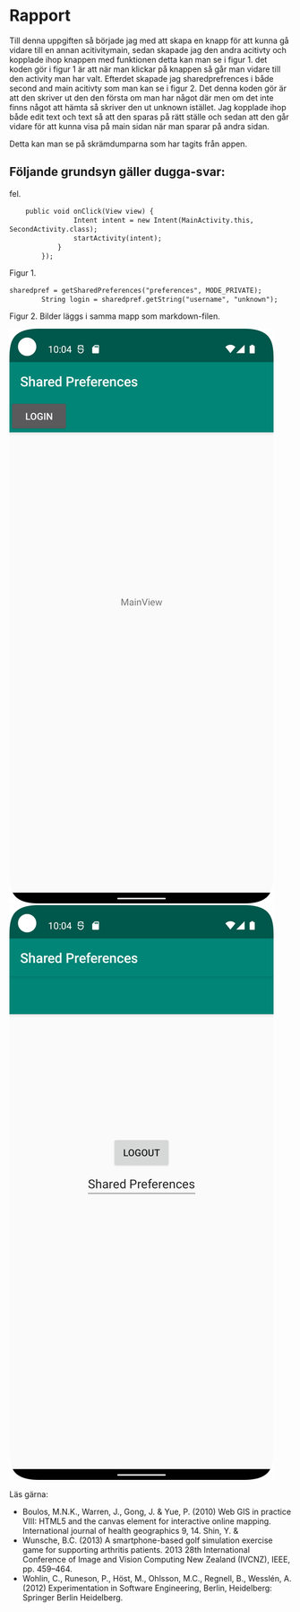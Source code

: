
# Rapport

Till denna uppgiften så började jag med att skapa en knapp för att kunna gå vidare till en annan acitivitymain, sedan skapade jag den andra acitivty
och kopplade ihop knappen med funktionen detta kan man se i figur 1. det koden gör i figur 1 är att när man klickar på knappen så går man vidare till den
activity man har valt. Efterdet skapade jag sharedprefrences i både second and main acitivty som man kan se i figur 2. Det denna koden gör är att den
skriver ut den den första om man har något där men om det inte finns något att hämta så skriver den ut unknown istället. Jag kopplade ihop både edit text och text så att 
den sparas på rätt ställe och sedan att den går vidare för att kunna visa på main sidan när man sparar på andra sidan. 

Detta kan man se på skrämdumparna som har tagits från appen. 

## Följande grundsyn gäller dugga-svar:

fel.

```
    public void onClick(View view) {
                Intent intent = new Intent(MainActivity.this, SecondActivity.class);
                startActivity(intent);
            }
        });
```
Figur 1.
```
sharedpref = getSharedPreferences("preferences", MODE_PRIVATE);
        String login = sharedpref.getString("username", "unknown");
```
Figur 2.
Bilder läggs i samma mapp som markdown-filen.

![](MainView.png)
![](SecondView.png)

Läs gärna:

- Boulos, M.N.K., Warren, J., Gong, J. & Yue, P. (2010) Web GIS in practice VIII: HTML5 and the canvas element for interactive online mapping. International journal of health geographics 9, 14. Shin, Y. &
- Wunsche, B.C. (2013) A smartphone-based golf simulation exercise game for supporting arthritis patients. 2013 28th International Conference of Image and Vision Computing New Zealand (IVCNZ), IEEE, pp. 459–464.
- Wohlin, C., Runeson, P., Höst, M., Ohlsson, M.C., Regnell, B., Wesslén, A. (2012) Experimentation in Software Engineering, Berlin, Heidelberg: Springer Berlin Heidelberg.
